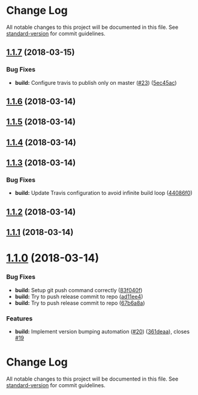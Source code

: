 # Change Log

All notable changes to this project will be documented in this file. See [standard-version](https://github.com/conventional-changelog/standard-version) for commit guidelines.

<a name="1.1.7"></a>
## [1.1.7](https://github.com/Norauto/log4js2-ajax-appender/compare/v1.1.6...v1.1.7) (2018-03-15)


### Bug Fixes

* **build:** Configure travis to publish only on master ([#23](https://github.com/Norauto/log4js2-ajax-appender/issues/23)) ([5ec45ac](https://github.com/Norauto/log4js2-ajax-appender/commit/5ec45ac))



<a name="1.1.6"></a>
## [1.1.6](https://github.com/Norauto/log4js2-ajax-appender/compare/v1.1.5...v1.1.6) (2018-03-14)



<a name="1.1.5"></a>
## [1.1.5](https://github.com/Norauto/log4js2-ajax-appender/compare/v1.1.4...v1.1.5) (2018-03-14)



<a name="1.1.4"></a>
## [1.1.4](https://github.com/Norauto/log4js2-ajax-appender/compare/v1.1.3...v1.1.4) (2018-03-14)



<a name="1.1.3"></a>
## [1.1.3](https://github.com/Norauto/log4js2-ajax-appender/compare/v1.1.1...v1.1.3) (2018-03-14)


### Bug Fixes

* **build:** Update Travis configuration to avoid infinite build loop ([44086f0](https://github.com/Norauto/log4js2-ajax-appender/commit/44086f0))



<a name="1.1.2"></a>
## [1.1.2](https://github.com/Norauto/log4js2-ajax-appender/compare/v1.1.1...v1.1.2) (2018-03-14)



<a name="1.1.1"></a>
## [1.1.1](https://github.com/Norauto/log4js2-ajax-appender/compare/v1.1.0...v1.1.1) (2018-03-14)



<a name="1.1.0"></a>
# [1.1.0](https://github.com/Norauto/log4js2-ajax-appender/compare/v1.0.1...v1.1.0) (2018-03-14)


### Bug Fixes

* **build:** Setup git push command correctly ([83f040f](https://github.com/Norauto/log4js2-ajax-appender/commit/83f040f))
* **build:** Try to push release commit to repo ([ad11ee4](https://github.com/Norauto/log4js2-ajax-appender/commit/ad11ee4))
* **build:** Try to push release commit to repo ([67b6a8a](https://github.com/Norauto/log4js2-ajax-appender/commit/67b6a8a))


### Features

* **build:** Implement version bumping automation ([#20](https://github.com/Norauto/log4js2-ajax-appender/issues/20)) ([361deaa](https://github.com/Norauto/log4js2-ajax-appender/commit/361deaa)), closes [#19](https://github.com/Norauto/log4js2-ajax-appender/issues/19)



# Change Log

All notable changes to this project will be documented in this file. See [standard-version](https://github.com/conventional-changelog/standard-version) for commit guidelines.
